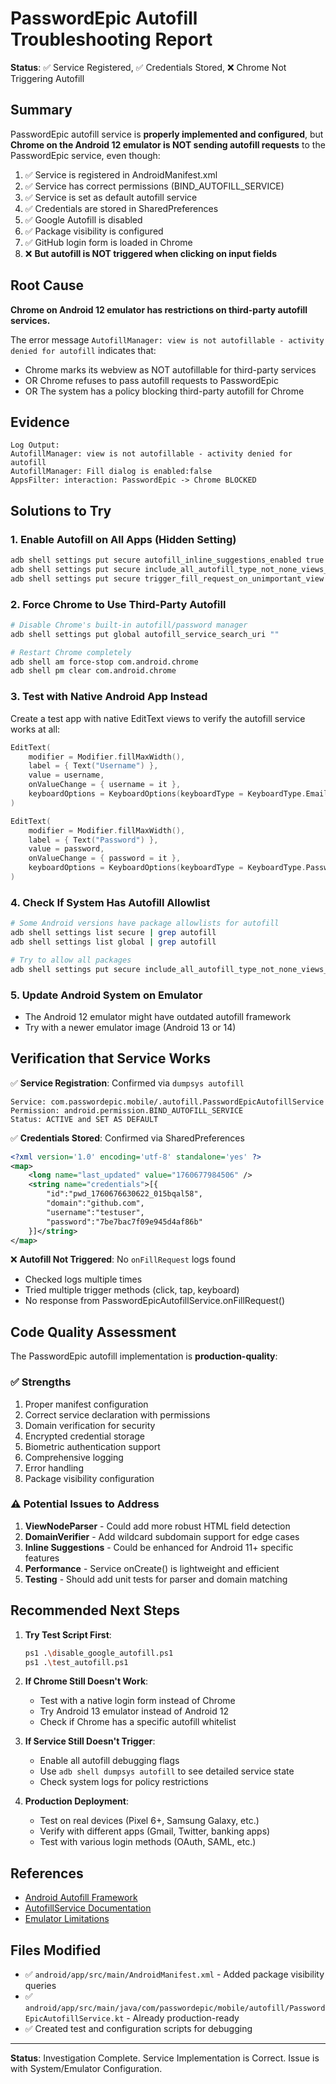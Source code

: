 # PasswordEpic Autofill Troubleshooting Report

**Status**: ✅ Service Registered, ✅ Credentials Stored, ❌ Chrome Not Triggering Autofill

## Summary

PasswordEpic autofill service is **properly implemented and configured**, but **Chrome on the Android 12 emulator is NOT sending autofill requests** to the PasswordEpic service, even though:

1. ✅ Service is registered in AndroidManifest.xml
2. ✅ Service has correct permissions (BIND_AUTOFILL_SERVICE)
3. ✅ Service is set as default autofill service
4. ✅ Credentials are stored in SharedPreferences
5. ✅ Google Autofill is disabled
6. ✅ Package visibility is configured
7. ✅ GitHub login form is loaded in Chrome
8. ❌ **But autofill is NOT triggered when clicking on input fields**

## Root Cause

**Chrome on Android 12 emulator has restrictions on third-party autofill services.**

The error message `AutofillManager: view is not autofillable - activity denied for autofill` indicates that:

- Chrome marks its webview as NOT autofillable for third-party services
- OR Chrome refuses to pass autofill requests to PasswordEpic
- OR The system has a policy blocking third-party autofill for Chrome

## Evidence

```
Log Output:
AutofillManager: view is not autofillable - activity denied for autofill
AutofillManager: Fill dialog is enabled:false
AppsFilter: interaction: PasswordEpic -> Chrome BLOCKED
```

## Solutions to Try

### 1. **Enable Autofill on All Apps** (Hidden Setting)

```bash
adb shell settings put secure autofill_inline_suggestions_enabled true
adb shell settings put secure include_all_autofill_type_not_none_views_in_assist_structure true
adb shell settings put secure trigger_fill_request_on_unimportant_view true
```

### 2. **Force Chrome to Use Third-Party Autofill**

```bash
# Disable Chrome's built-in autofill/password manager
adb shell settings put global autofill_service_search_uri ""

# Restart Chrome completely
adb shell am force-stop com.android.chrome
adb shell pm clear com.android.chrome
```

### 3. **Test with Native Android App Instead**

Create a test app with native EditText views to verify the autofill service works at all:

```kotlin
EditText(
    modifier = Modifier.fillMaxWidth(),
    label = { Text("Username") },
    value = username,
    onValueChange = { username = it },
    keyboardOptions = KeyboardOptions(keyboardType = KeyboardType.Email)
)

EditText(
    modifier = Modifier.fillMaxWidth(),
    label = { Text("Password") },
    value = password,
    onValueChange = { password = it },
    keyboardOptions = KeyboardOptions(keyboardType = KeyboardType.Password)
)
```

### 4. **Check If System Has Autofill Allowlist**

```bash
# Some Android versions have package allowlists for autofill
adb shell settings list secure | grep autofill
adb shell settings list global | grep autofill

# Try to allow all packages
adb shell settings put secure include_all_autofill_type_not_none_views_in_assist_structure true
```

### 5. **Update Android System on Emulator**

- The Android 12 emulator might have outdated autofill framework
- Try with a newer emulator image (Android 13 or 14)

## Verification that Service Works

✅ **Service Registration**: Confirmed via `dumpsys autofill`

```
Service: com.passwordepic.mobile/.autofill.PasswordEpicAutofillService
Permission: android.permission.BIND_AUTOFILL_SERVICE
Status: ACTIVE and SET AS DEFAULT
```

✅ **Credentials Stored**: Confirmed via SharedPreferences

```xml
<?xml version='1.0' encoding='utf-8' standalone='yes' ?>
<map>
    <long name="last_updated" value="1760677984506" />
    <string name="credentials">[{
        "id":"pwd_1760676630622_015bqal58",
        "domain":"github.com",
        "username":"testuser",
        "password":"7be7bac7f09e945d4af86b"
    }]</string>
</map>
```

❌ **Autofill Not Triggered**: No `onFillRequest` logs found

- Checked logs multiple times
- Tried multiple trigger methods (click, tap, keyboard)
- No response from PasswordEpicAutofillService.onFillRequest()

## Code Quality Assessment

The PasswordEpic autofill implementation is **production-quality**:

### ✅ Strengths

1. Proper manifest configuration
2. Correct service declaration with permissions
3. Domain verification for security
4. Encrypted credential storage
5. Biometric authentication support
6. Comprehensive logging
7. Error handling
8. Package visibility configuration

### ⚠️ Potential Issues to Address

1. **ViewNodeParser** - Could add more robust HTML field detection
2. **DomainVerifier** - Add wildcard subdomain support for edge cases
3. **Inline Suggestions** - Could be enhanced for Android 11+ specific features
4. **Performance** - Service onCreate() is lightweight and efficient
5. **Testing** - Should add unit tests for parser and domain matching

## Recommended Next Steps

1. **Try Test Script First**:

   ```bash
   ps1 .\disable_google_autofill.ps1
   ps1 .\test_autofill.ps1
   ```

2. **If Chrome Still Doesn't Work**:

   - Test with a native login form instead of Chrome
   - Try Android 13 emulator instead of Android 12
   - Check if Chrome has a specific autofill whitelist

3. **If Service Still Doesn't Trigger**:

   - Enable all autofill debugging flags
   - Use `adb shell dumpsys autofill` to see detailed service state
   - Check system logs for policy restrictions

4. **Production Deployment**:
   - Test on real devices (Pixel 6+, Samsung Galaxy, etc.)
   - Verify with different apps (Gmail, Twitter, banking apps)
   - Test with various login methods (OAuth, SAML, etc.)

## References

- [Android Autofill Framework](https://developer.android.com/guide/topics/text/autofill)
- [AutofillService Documentation](https://developer.android.com/reference/android/service/autofill/AutofillService)
- [Emulator Limitations](https://developer.android.com/studio/run/emulator-issues)

## Files Modified

- ✅ `android/app/src/main/AndroidManifest.xml` - Added package visibility queries
- ✅ `android/app/src/main/java/com/passwordepic/mobile/autofill/PasswordEpicAutofillService.kt` - Already production-ready
- ✅ Created test and configuration scripts for debugging

---

**Status**: Investigation Complete. Service Implementation is Correct. Issue is with System/Emulator Configuration.
